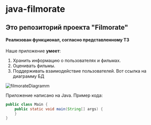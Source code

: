 # java-filmorate

## Это репозиторий проекта "Filmorate"
#### Реализован функционал, согласно представленному ТЗ

Наше приложение **умеет**:
1. Хранить информацию о пользователях и фильмах.
2. Оценивать фильмы.
3. Поддерживать взаимодействие пользователей.
Вот ссылка на диаграмму БД 

![filmorateDiagramm](https://user-images.githubusercontent.com/98738143/179894769-9f5763a1-ab35-4bee-a045-22c5b770addd.png)

Приложение написано на Java. Пример кода:
```java
public class Main {
    public static void main(String[] args) {
    }
}
